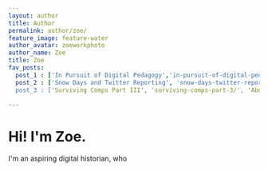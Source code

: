 ```yaml
---
layout: author
title: Author
permalink: author/zoe/
feature_image: feature-water
author_avatar: zoeworkphoto
author_name: Zoe
title: Zoe 
fav_posts:
  post_1 : ['In Pursuit of Digital Pedagogy','in-pursuit-of-digital-pedagogy/', 'Interested in teaching and digital tools? Check out the beginning of a series I produced for the Vanderbilt Institute of Digital Learning on digital pedagogy.']
  post_2 : ['Snow Days and Twitter Reporting', 'snow-days-twitter-reporting/', My first foray into network analysis using Twitter and Snowpocalypse of 2015 in Tennessee.']
  post_3 : ['Surviving Comps Part III', 'surviving-comps-part-3/', 'About to sit your comprehensive exams? Learn how I survived and how you might thrive.']

---
```


# Hi! I'm Zoe.
I'm an aspiring digital historian, who 


